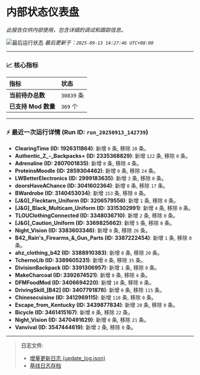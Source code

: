 # 内部状态仪表盘

*此报告仅供内部使用，包含详细的调试和跟踪信息。*

![最后运行状态](https://img.shields.io/badge/Last%20Run-Success-green)
*最后更新于：`2025-09-13 14:27:46 UTC+08:00`*

---

### 📈 **核心指标**

| 指标 | 状态 |
| :--- | :--- |
| **当前待办总数** | ``30839`` 条 |
| **已支持 Mod 数量** | ``369`` 个 |

---

### ⚡ **最近一次运行详情 (Run ID: ``run_20250913_142739``)**

*   **ClearingTime (ID: 1926311864)**: 新增 `0` 条, 移除 `20` 条。
*   **Authentic_Z_-_Backpacks+ (ID: 2335368829)**: 新增 `122` 条, 移除 `0` 条。
*   **Adrenaline (ID: 2807001835)**: 新增 `0` 条, 移除 `4` 条。
*   **ProteinsMoodle (ID: 2859304462)**: 新增 `0` 条, 移除 `24` 条。
*   **LWBetterElectronics (ID: 2999183635)**: 新增 `3` 条, 移除 `0` 条。
*   **doorsHaveAChance (ID: 3041602364)**: 新增 `0` 条, 移除 `17` 条。
*   **BWardrobe (ID: 3140453034)**: 新增 `153` 条, 移除 `0` 条。
*   **[J&G]_Flecktarn_Uniform (ID: 3206579556)**: 新增 `1` 条, 移除 `0` 条。
*   **[J&G]_Black_Multicam_Uniform (ID: 3315302991)**: 新增 `4` 条, 移除 `0` 条。
*   **TLOUClothingConnected (ID: 3348036710)**: 新增 `2` 条, 移除 `0` 条。
*   **[J&G]_Caution_Uniform (ID: 3369825662)**: 新增 `5` 条, 移除 `0` 条。
*   **Night_Vision (ID: 3383603346)**: 新增 `0` 条, 移除 `26` 条。
*   **B42_Rain's_Firearms_&_Gun_Parts (ID: 3387222454)**: 新增 `1` 条, 移除 `0` 条。
*   **ahz_clothing_b42 (ID: 3388910383)**: 新增 `0` 条, 移除 `20` 条。
*   **TchernoLib (ID: 3389605231)**: 新增 `0` 条, 移除 `35` 条。
*   **DivisionBackpack (ID: 3391306957)**: 新增 `1` 条, 移除 `0` 条。
*   **MakeCharcoal (ID: 3392674521)**: 新增 `0` 条, 移除 `4` 条。
*   **DFMFoodMod (ID: 3406694220)**: 新增 `10` 条, 移除 `0` 条。
*   **DrivingSkill_[B42] (ID: 3407791878)**: 新增 `0` 条, 移除 `115` 条。
*   **Chinesecuisine (ID: 3412969115)**: 新增 `118` 条, 移除 `0` 条。
*   **Escape_from_Kentucky (ID: 3439877834)**: 新增 `20` 条, 移除 `0` 条。
*   **Bicycle (ID: 3461415167)**: 新增 `0` 条, 移除 `22` 条。
*   **Night_Vision (ID: 3470491629)**: 新增 `0` 条, 移除 `21` 条。
*   **Vanvival (ID: 3547444619)**: 新增 `2` 条, 移除 `0` 条。

---

> **日志文件**:
> *   [增量更新日志 (update_log.json)](../data/logs/update_log.json)
> *   [基线日志存档](../data/logs/archive/)
